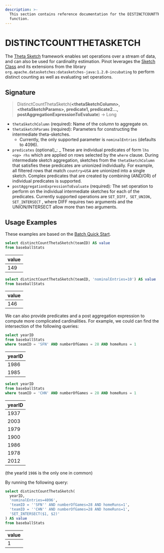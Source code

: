 ```yaml
---
description: >-
  This section contains reference documentation for the DISTINCTCOUNTTHETASKETCH
  function.
---
```


# DISTINCTCOUNTTHETASKETCH

The [Theta Sketch](https://datasketches.apache.org/docs/Theta/ThetaSketchFramework.html) framework enables set operations over a stream of data, and can also be used for cardinality estimation. Pinot leverages the [Sketch Class](https://github.com/apache/incubator-datasketches-java/blob/master/src/main/java/org/apache/datasketches/theta/Sketch.java) and its extensions from the library `org.apache.datasketches:datasketches-java:1.2.0-incubating` to perform distinct counting as well as evaluating set operations.

## Signature

> DistinctCountThetaSketch(**\<thetaSketchColumn>, \<thetaSketchParams>, predicate1, predicate2..., postAggregationExpressionToEvaluate**) -> Long

* `thetaSketchColumn` (required): Name of the column to aggregate on.
* `thetaSketchParams` (required): Parameters for constructing the intermediate theta-sketches.
  * Currently, the only supported parameter is `nominalEntries` (defaults to 4096).
* `predicates` (optional)\_: \_ These are individual predicates of form `lhs <op> rhs` which are applied on rows selected by the `where` clause. During intermediate sketch aggregation, sketches from the `thetaSketchColumn` that satisfies these predicates are unionized individually. For example, all filtered rows that match `country=USA` are unionized into a single sketch. Complex predicates that are created by combining (AND/OR) of individual predicates is supported.
* `postAggregationExpressionToEvaluate` (required)_:_ The set operation to perform on the individual intermediate sketches for each of the predicates. Currently supported operations are `SET_DIFF, SET_UNION, SET_INTERSECT` , where DIFF requires two arguments and the UNION/INTERSECT allow more than two arguments.

## Usage Examples

These examples are based on the [Batch Quick Start](../../basics/getting-started/quick-start.md#batch).

```sql
select distinctCountThetaSketch(teamID) AS value
from baseballStats 
```

| value |
| ----- |
| 149   |

```sql
select distinctCountThetaSketch(teamID, 'nominalEntries=10') AS value
from baseballStats
```

| value |
| ----- |
| 146   |

We can also provide predicates and a post aggregation expression to compute more complicated cardinalities. For example, we could can find the intersection of the following queries:

```sql
select yearID
from baseballStats
where teamID = 'SFN' AND numberOfGames = 28 AND homeRuns = 1
```

| yearID |
| ------ |
| 1986   |
| 1985   |

```sql
select yearID
from baseballStats
where teamID = 'CHN' AND numberOfGames = 28 AND homeRuns = 1
```

| yearID |
| ------ |
| 1937   |
| 2003   |
| 1979   |
| 1900   |
| 1986   |
| 1978   |
| 2012   |

(the yearId `1986` is the only one in common)

By running the following query:

```sql
select distinctCountThetaSketch(
  yearID, 
  'nominalEntries=4096', 
  'teamID = ''SFN'' AND numberOfGames=28 AND homeRuns=1',
  'teamID = ''CHN'' AND numberOfGames=28 AND homeRuns=1',
  'SET_INTERSECT($1, $2)'
) AS value
from baseballStats 
```

| value |
| ----- |
| 1     |
